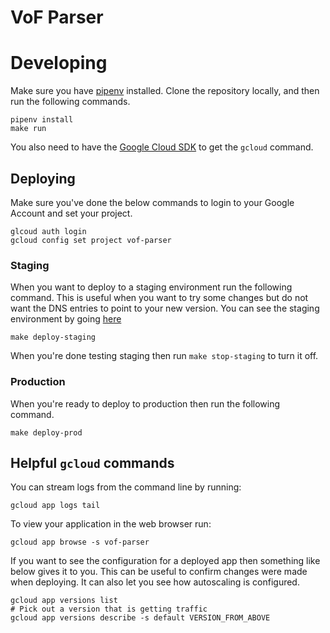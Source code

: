 # VoF Parser

# Developing

Make sure you have [pipenv](https://docs.pipenv.org/install/) installed. Clone the repository locally, and then run the following commands.

```
pipenv install
make run
```

You also need to have the [Google Cloud SDK](https://cloud.google.com/sdk/install) to get the `gcloud` command.

## Deploying

Make sure you've done the below commands to login to your Google Account and set your project.

```
glcoud auth login
gcloud config set project vof-parser
```

### Staging

When you want to deploy to a staging environment run the following command. This is useful when you want to try some changes but do not want the DNS entries to point to your new version. You can see the staging environment by going [here](https://staging-dot-vof-parser.appspot.com)

```
make deploy-staging
```

When you're done testing staging then run `make stop-staging` to turn it off.

### Production

When you're ready to deploy to production then run the following command.

```
make deploy-prod
```

## Helpful `gcloud` commands


You can stream logs from the command line by running:

```
gcloud app logs tail
```

To view your application in the web browser run:

```
gcloud app browse -s vof-parser
```

If you want to see the configuration for a deployed app then something like below gives it to you. This can be useful to confirm changes were made when deploying. It can also let you see how autoscaling is configured.

```
gcloud app versions list
# Pick out a version that is getting traffic
gcloud app versions describe -s default VERSION_FROM_ABOVE
```
